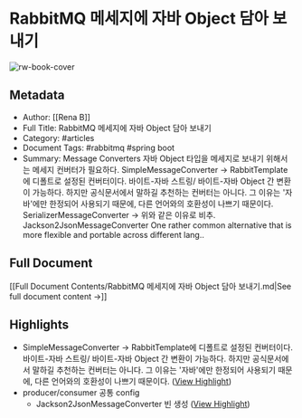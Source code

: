# RabbitMQ 메세지에 자바 Object 담아 보내기

![rw-book-cover](https://img1.daumcdn.net/thumb/R800x0/?scode=mtistory2&fname=https%3A%2F%2Ft1.daumcdn.net%2Ftistory_admin%2Fstatic%2Fimages%2FopenGraph%2Fopengraph.png)

## Metadata
- Author: [[Rena B]]
- Full Title: RabbitMQ 메세지에 자바 Object 담아 보내기
- Category: #articles
- Document Tags:  #rabbitmq  #spring boot 
- Summary: Message Converters 자바 Object 타입을 메세지로 보내기 위해서는 메세지 컨버터가 필요하다. SimpleMessageConverter -> RabbitTemplate에 디폴트로 설정된 컨버터이다. 바이트-자바 스트링/ 바이트-자바 Object 간 변환이 가능하다. 하지만 공식문서에서 말하길 추천하는 컨버터는 아니다. 그 이유는 '자바'에만 한정되어 사용되기 때문에, 다른 언어와의 호환성이 나쁘기 때문이다. SerializerMessageConverter -> 위와 같은 이유로 비추. Jackson2JsonMessageConverter One rather common alternative that is more flexible and portable across different lang..

## Full Document
[[Full Document Contents/RabbitMQ 메세지에 자바 Object 담아 보내기.md|See full document content →]]

## Highlights
- SimpleMessageConverter
  -> RabbitTemplate에 디폴트로 설정된 컨버터이다. 바이트-자바 스트링/ 바이트-자바 Object 간 변환이 가능하다. 하지만 공식문서에서 말하길 추천하는 컨버터는 아니다. 그 이유는 '자바'에만 한정되어 사용되기 때문에, 다른 언어와의 호환성이 나쁘기 때문이다. ([View Highlight](https://read.readwise.io/read/01hcyb6zkmnbvy5pfpzyxnw96c))
- producer/consumer 공통 config
  - Jackson2JsonMessageConverter 빈 생성 ([View Highlight](https://read.readwise.io/read/01hcyb94fkbzxrcdhjs9x6158b))

